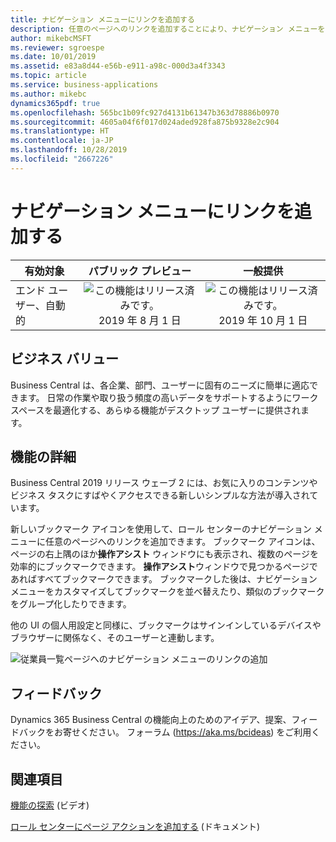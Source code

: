 ```yaml
---
title: ナビゲーション メニューにリンクを追加する
description: 任意のページへのリンクを追加することにより、ナビゲーション メニューをパーソナライズします。
author: mikebcMSFT
ms.reviewer: sgroespe
ms.date: 10/01/2019
ms.assetid: e83a8d44-e56b-e911-a98c-000d3a4f3343
ms.topic: article
ms.service: business-applications
ms.author: mikebc
dynamics365pdf: true
ms.openlocfilehash: 565bc1b09fc927d4131b61347b363d78886b0970
ms.sourcegitcommit: 4605a04f6f017d024aded928fa875b9328e2c904
ms.translationtype: HT
ms.contentlocale: ja-JP
ms.lasthandoff: 10/28/2019
ms.locfileid: "2667226"
---
```

# <a name="add-links-to-your-navigation-menu"></a>ナビゲーション メニューにリンクを追加する


| 有効対象    |  パブリック プレビュー | 一般提供 | 
| ---------- | :----------: |:----------: |
|エンド ユーザー、自動的|![この機能はリリース済みです。](/dynamics365-release-plan/media/green-checkmark.png "この機能はリリース済みです。") 2019 年 8 月 1 日| ![この機能はリリース済みです。](/dynamics365-release-plan/media/green-checkmark.png "この機能はリリース済みです。") 2019 年 10 月 1 日|


## <a name="business-value"></a>ビジネス バリュー
<!-- bv start -->
Business Central は、各企業、部門、ユーザーに固有のニーズに簡単に適応できます。 日常の作業や取り扱う頻度の高いデータをサポートするようにワークスペースを最適化する、あらゆる機能がデスクトップ ユーザーに提供されます。
<!-- bv end -->



## <a name="feature-details"></a>機能の詳細
<!--feature detail start -->
Business Central 2019 リリース ウェーブ 2 には、お気に入りのコンテンツやビジネス タスクにすばやくアクセスできる新しいシンプルな方法が導入されています。

新しいブックマーク アイコンを使用して、ロール センターのナビゲーション メニューに任意のページへのリンクを追加できます。 ブックマーク アイコンは、ページの右上隅のほか**操作アシスト** ウィンドウにも表示され、複数のページを効率的にブックマークできます。 **操作アシスト**ウィンドウで見つかるページであればすべてブックマークできます。 ブックマークした後は、ナビゲーション メニューをカスタマイズしてブックマークを並べ替えたり、類似のブックマークをグループ化したりできます。

他の UI の個人用設定と同様に、ブックマークはサインインしているデバイスやブラウザーに関係なく、そのユーザーと連動します。

![従業員一覧ページへのナビゲーション メニューのリンクの追加](media/bookmark.png "従業員一覧ページへのナビゲーション メニューのリンクの追加")

<!--feature detail end -->



## <a name="tell-us-what-you-think"></a>フィードバック
Dynamics 365 Business Central の機能向上のためのアイデア、提案、フィードバックをお寄せください。 フォーラム (https://aka.ms/bcideas) をご利用ください。




## <a name="see-also"></a>関連項目
[機能の探索](https://aka.ms/ROGBC19RW2ROV4) (ビデオ)

[ロール センターにページ アクションを追加する](https://docs.microsoft.com/dynamics365/business-central/ui-bookmarks) (ドキュメント)
